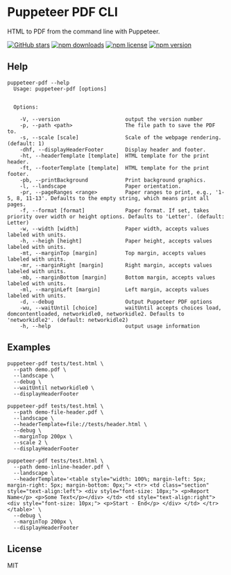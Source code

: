 # Puppeteer PDF CLI

HTML to PDF from the command line with Puppeteer.

[![GitHub stars](https://img.shields.io/github/stars/badges/shields.svg?style=social&label=Stars)](https://github.com/namespace-ee/puppeteer-pdf)
[![npm downloads](https://img.shields.io/npm/dt/puppeteer-pdf.svg)](https://npmjs.org/package/puppeteer-pdf)
[![npm license](https://img.shields.io/npm/l/puppeteer-pdf.svg)](https://npmjs.org/package/puppeteer-pdf)
[![npm version](https://img.shields.io/npm/v/puppeteer-pdf.svg)](https://npmjs.org/package/puppeteer-pdf)

## Help
```
puppeteer-pdf --help
  Usage: puppeteer-pdf [options]


  Options:

    -V, --version                     output the version number
    -p, --path <path>                 The file path to save the PDF to.
    -s, --scale [scale]               Scale of the webpage rendering. (default: 1)
    -dhf, --displayHeaderFooter       Display header and footer.
    -ht, --headerTemplate [template]  HTML template for the print header.
    -ft, --footerTemplate [template]  HTML template for the print footer.
    -pb, --printBackground            Print background graphics.
    -l, --landscape                   Paper orientation.
    -pr, --pageRanges <range>         Paper ranges to print, e.g., '1-5, 8, 11-13'. Defaults to the empty string, which means print all pages.
    -f, --format [format]             Paper format. If set, takes priority over width or height options. Defaults to 'Letter'. (default: Letter)
    -w, --width [width]               Paper width, accepts values labeled with units.
    -h, --heigh [height]              Paper height, accepts values labeled with units.
    -mt, --marginTop [margin]         Top margin, accepts values labeled with units.
    -mr, --marginRight [margin]       Right margin, accepts values labeled with units.
    -mb, --marginBottom [margin]      Bottom margin, accepts values labeled with units.
    -ml, --marginLeft [margin]        Left margin, accepts values labeled with units.
    -d, --debug                       Output Puppeteer PDF options
    -wu, --waitUntil [choice]         waitUntil accepts choices load, domcontentloaded, networkidle0, networkidle2. Defaults to 'networkidle2'. (default: networkidle2)
    -h, --help                        output usage information
```

## Examples
```shell
puppeteer-pdf tests/test.html \
  --path demo.pdf \
  --landscape \
  --debug \
  --waitUntil networkidle0 \
  --displayHeaderFooter
```

```shell
puppeteer-pdf tests/test.html \
  --path demo-file-header.pdf \
  --landscape \
  --headerTemplate=file://tests/header.html \
  --debug \
  --marginTop 200px \
  --scale 2 \
  --displayHeaderFooter
```

```shell
puppeteer-pdf tests/test.html \
  --path demo-inline-header.pdf \
  --landscape \
  --headerTemplate='<table style="width: 100%; margin-left: 5px; margin-right: 5px; margin-bottom: 0px;"> <tr> <td class="section" style="text-align:left"> <div style="font-size: 10px;"> <p>Report Name</p> <p>Some Text</p></div> </td> <td style="text-align:right"> <div style="font-size: 10px;"> <p>Start - End</p> </div> </td> </tr> </table>' \
  --debug \
  --marginTop 200px \
  --displayHeaderFooter
```

## License
MIT
